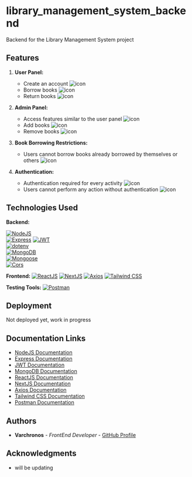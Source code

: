 # library_management_system_backend
Backend for the Library Management System project

## Features
1. **User Panel:**
   - Create an account ![icon](https://img.shields.io/badge/account-Create-brightgreen?style=flat-square)
   - Borrow books ![icon](https://img.shields.io/badge/books-Borrow-blue?style=flat-square)
   - Return books ![icon](https://img.shields.io/badge/books-Return-brightgreen?style=flat-square)

2. **Admin Panel:**
   - Access features similar to the user panel ![icon](https://img.shields.io/badge/features-Access-blueviolet?style=flat-square)
   - Add books ![icon](https://img.shields.io/badge/books-Add-orange?style=flat-square)
   - Remove books ![icon](https://img.shields.io/badge/books-Remove-red?style=flat-square)

3. **Book Borrowing Restrictions:**
   - Users cannot borrow books already borrowed by themselves or others ![icon](https://img.shields.io/badge/restrictions-No%20Double%20Borrowing-lightgrey?style=flat-square)

4. **Authentication:**
   - Authentication required for every activity ![icon](https://img.shields.io/badge/authentication-Required-ff69b4?style=flat-square)
   - Users cannot perform any action without authentication ![icon](https://img.shields.io/badge/authentication-Required-ff69b4?style=flat-square)

## Technologies Used

**Backend:**

[![NodeJS](https://img.shields.io/badge/NodeJS-14.x-brightgreen?style=flat-square&logo=node.js)](https://nodejs.org/)   
[![Express](https://img.shields.io/badge/Express-4.x-blue?style=flat-square&logo=express)](https://expressjs.com/)
[![JWT](https://img.shields.io/badge/JWT-latest-orange?style=flat-square&logo=json-web-tokens)](https://jwt.io/)    
[![dotenv](https://img.shields.io/badge/dotenv-latest-yellow?style=flat-square&logo=npm)](https://www.npmjs.com/package/dotenv)   
[![MongoDB](https://img.shields.io/badge/MongoDB-latest-green?style=flat-square&logo=mongodb)](https://www.mongodb.com/)   
[![Mongoose](https://img.shields.io/badge/Mongoose-latest-success?style=flat-square&logo=mongoose)](https://mongoosejs.com/)   
[![Cors](https://img.shields.io/badge/Cors-latest-blueviolet?style=flat-square&logo=mozilla-firefox-browser)](https://developer.mozilla.org/en-US/docs/Web/HTTP/CORS)

**Frontend:**
   [![ReactJS](https://img.shields.io/badge/ReactJS-latest-blue?style=flat-square&logo=react)](https://reactjs.org/)
   [![NextJS](https://img.shields.io/badge/NextJS-latest-success?style=flat-square&logo=next.js)](https://nextjs.org/)
   [![Axios](https://img.shields.io/badge/Axios-latest-informational?style=flat-square&logo=axios)](https://axios-http.com/)
   [![Tailwind CSS](https://img.shields.io/badge/Tailwind%20CSS-latest-blueviolet?style=flat-square&logo=tailwind-css)](https://tailwindcss.com/)

**Testing Tools:**
[![Postman](https://img.shields.io/badge/Postman-latest-orange?style=flat-square&logo=postman)](https://www.postman.com/)

## Deployment

Not deployed yet, work in progress

## Documentation Links

- [NodeJS Documentation](https://nodejs.org/documentation/)
- [Express Documentation](https://expressjs.com/en/4x/api.html)
- [JWT Documentation](https://jwt.io/introduction/)
- [MongoDB Documentation](https://docs.mongodb.com/)
- [ReactJS Documentation](https://reactjs.org/docs/getting-started.html)
- [NextJS Documentation](https://nextjs.org/docs/getting-started)
- [Axios Documentation](https://axios-http.com/docs/intro)
- [Tailwind CSS Documentation](https://tailwindcss.com/docs)
- [Postman Documentation](https://learning.postman.com/docs/)

## Authors

- **Varchronos** - *FrontEnd Developer* - [GitHub Profile](https://github.com/Varchronos)

## Acknowledgments

- will be updating
